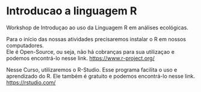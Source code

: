 # Introducao a linguagem R
Workshop de Introduçao ao uso da Linguagem R em análises ecológicas.


Para o início das nossas atividades precisaremos instalar o R em nossos computadores.   
    Ele é Open-Source, ou seja, não há cobranças para sua utilizaçao e podemos encontrá-lo nesse link. 
    https://www.r-project.org/

Nesse Curso, utilizaremos o R-Studio. 
    Esse programa facilita o uso e aprendizado do R. 
    Ele também é gratuito e podemos encontrá-lo nesse link.
    https://rstudio.com/


